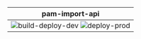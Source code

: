 | pam-import-api |
|----------------
| ![build-deploy-dev](https://github.com/navikt/pam-import-api/workflows/build-deploy-dev/badge.svg) ![deploy-prod](https://github.com/navikt/pam-import-api/workflows/deploy-prod/badge.svg) | 
